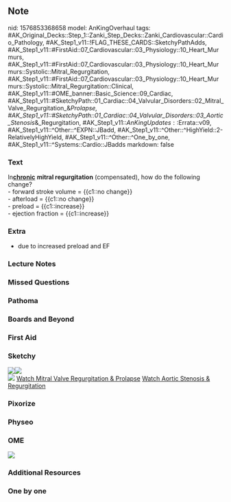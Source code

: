 ## Note
nid: 1576853368658
model: AnKingOverhaul
tags: #AK_Original_Decks::Step_1::Zanki_Step_Decks::Zanki_Cardiovascular::Cardio_Pathology, #AK_Step1_v11::!FLAG_THESE_CARDS::SketchyPathAdds, #AK_Step1_v11::#FirstAid::07_Cardiovascular::03_Physiology::10_Heart_Murmurs, #AK_Step1_v11::#FirstAid::07_Cardiovascular::03_Physiology::10_Heart_Murmurs::Systolic::Mitral_Regurgitation, #AK_Step1_v11::#FirstAid::07_Cardiovascular::03_Physiology::10_Heart_Murmurs::Systolic::Mitral_Regurgitation::Clinical, #AK_Step1_v11::#OME_banner::Basic_Science::09_Cardiac, #AK_Step1_v11::#SketchyPath::01_Cardiac::04_Valvular_Disorders::02_Mitral_Valve_Regurgitation_&_Prolapse, #AK_Step1_v11::#SketchyPath::01_Cardiac::04_Valvular_Disorders::03_Aortic_Stenosis_&_Regurgitation, #AK_Step1_v11::$AnKingUpdates::$Errata::v09, #AK_Step1_v11::^Other::^EXPN::JBadd, #AK_Step1_v11::^Other::^HighYield::2-RelativelyHighYield, #AK_Step1_v11::^Other::^One_by_one, #AK_Step1_v11::^Systems::Cardio::JBadds
markdown: false

### Text
<div>
  In<b><u>chronic</u></b> <b>mitral regurgitation</b>
  (compensated), how do the following change?
</div>
<div>
  - forward stroke volume = {{c1::no change}}
</div>
<div>
  <div>
    - afterload = {{c1::no change}}
  </div>
</div>
<div>
  <div>
    - preload = {{c1::increase}}
  </div>
  <div>
    - ejection fraction = {{c1::increase}}
  </div>
</div>

### Extra
* due to increased preload and EF

### Lecture Notes


### Missed Questions


### Pathoma


### Boards and Beyond


### First Aid


### Sketchy
<div><img src="Screen%20Shot%202019-12-20%20at%209.47.14%20AM.JPG"
style="font-size: 18px;" class="resizer"><img src=
"Screen%20Shot%202019-12-20%20at%209.47.19%20AM.JPG" style=
"font-size: 18px;" class="resizer"></div><img src=
"Zoverall%20picture%20(2)_1566160514431.jpg" class="resizer">
<a href=
"https://dashboard.sketchy.com/study/medical/courses/medical-pathophysiology/units/medical-pathophysiology-cardiac/videos/medical-pathophysiology-cardiac-valvular-disorders-mitral-valve-regurgitation-and-prolapse?utm_source=anki&utm_medium=partnership&utm_campaign=february_update&utm_content=medical">
Watch Mitral Valve Regurgitation & Prolapse</a> <a href=
"https://dashboard.sketchy.com/study/medical/courses/medical-pathophysiology/units/medical-pathophysiology-cardiac/videos/medical-pathophysiology-cardiac-valvular-disorders-mitral-valve-regurgitation-and-prolapse?utm_source=anki&utm_medium=partnership&utm_campaign=february_update&utm_content=medical">
Watch Aortic Stenosis & Regurgitation</a>

### Pixorize


### Physeo


### OME
<div class="ome-widget">
  <a href="https://onlinemeded.org/spa/cardiac?ref=anki"><img src=
  "_OME_AnkiFlashcards_Topic_2.png"></a>
</div>

### Additional Resources


### One by one

